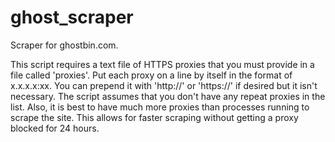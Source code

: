 # ghost_scraper
Scraper for ghostbin.com.

This script requires a text file of HTTPS proxies that you must provide in a file called 'proxies'. Put each proxy on a line by itself in the format of x.x.x.x:xx. You can prepend it with 'http://' or 'https://' if desired but it isn't necessary. The script assumes that you don't have any repeat proxies in the list. Also, it is best to have much more proxies than processes running to scrape the site. This allows for faster scraping without getting a proxy blocked for 24 hours.

